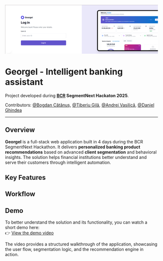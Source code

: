 ![](frontend/public/banner_github.png)
# Georgel - Intelligent banking assistant
Project developed during **[BCR](https://www.linkedin.com/company/bcr/) SegmentNext Hackaton 2025**.

Contributors: [@Bogdan Cătănuș](https://github.com/bogdanmariusc10), [@Tiberiu Gilă](https://github.com/tiberiugila), [@Andrei Vasilică](https://github.com/bourbun), [@Daniel Ghindea](https://github.com/Ghindea)

---

## Overview

**Georgel** is a full-stack web application built in 4 days during the BCR SegmentNext Hackathon. It delivers **personalized banking product recommendations** based on advanced **client segmentation** and behavioral insights. The solution helps financial institutions better understand and serve their customers through intelligent automation.

## Key Features

## Workflow

## Demo

To better understand the solution and its functionality, you can watch a short demo here:  
👉 [View the demo video](https://youtu.be/Us-byGBuJZw?si=u3jNpSO4VRVjV-13)

The video provides a structured walkthrough of the application, showcasing the user flow, segmentation logic, and the recommendation engine in action.

